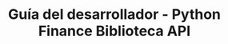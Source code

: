 ﻿---
title: Guía del desarrollador - Python Finance Biblioteca API
linktitle: Guía del desarrollador
type: docs
weight: 20
url: /es/python-net/developer-guide/
description: Python Finance Biblioteca API La sección de la Guía del desarrollador cubre temas relacionados con el trabajo con archivos OFX, XBRL y iXBRL.
---

